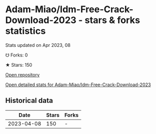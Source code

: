 # Adam-Miao/Idm-Free-Crack-Download-2023 - stars & forks statistics

Stats updated on Apr 2023, 08

☋ Forks: 0

★ Stars: 150

[Open repository](https://github.com/Adam-Miao/Idm-Free-Crack-Download-2023)

[Open detailed stats for Adam-Miao/Idm-Free-Crack-Download-2023](https://reviewgithub.com/rep/Adam-Miao/Idm-Free-Crack-Download-2023)

## Historical data
| Date | Stars | Forks |
|------|-------|-------|
| 2023-04-08 | 150 | - | 

